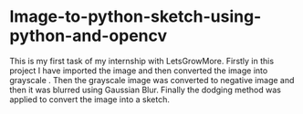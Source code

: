 # Image-to-python-sketch-using-python-and-opencv
This is my first task of my internship with LetsGrowMore. Firstly in this project I have imported the image and then converted the image into grayscale . Then the grayscale image was converted to negative image and then it was blurred using Gaussian Blur. Finally the dodging method was applied to convert the image into a sketch. 

